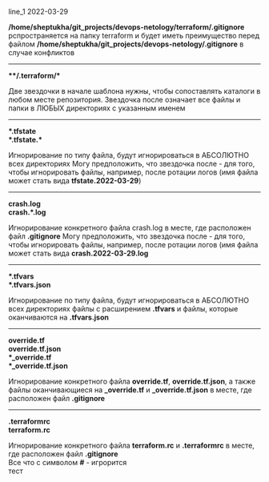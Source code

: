 line_1 2022-03-29

**/home/sheptukha/git_projects/devops-netology/terraform/.gitignore** рспространяется на папку terraform и будет иметь преимущество перед файлом **/home/sheptukha/git_projects/devops-netology/.gitignore** в случае конфликтов

---

**\*\*/.terraform/\***  

Две звездочки в начале шаблона нужны, чтобы сопоставлять каталоги в любом месте репозитория. Звездочка после означает все файлы и папки в ЛЮБЫХ директориях с указанным именем

---

**\*.tfstate**  
**\*.tfstate.\***  

Игнорирование по типу файла, будут игнорироваться в АБСОЛЮТНО всех директориях Могу предположить, что звездочка после - для того, чтобы игнорировать файлы, например, после ротации логов (имя файла может стать вида **tfstate.2022-03-29**)

---

**crash.log**  
**crash.\*.log**  

Игнорирование конкретного файла crash.log в месте, где расположен файл **.gitignore** Могу предположить, что звездочка после - для того, чтобы игнорировать файлы, например, после ротации логов (имя файла может стать вида **crash.2022-03-29.log**

---

**\*.tfvars**  
**\*.tfvars.json**  

Игнорирование по типу файла, будут игнорироваться в АБСОЛЮТНО всех директориях файлы с расширением **.tfvars** и файлы, которые оканчиваются на **.tfvars.json**

---

**override.tf**  
**override.tf.json**  
**\*_override.tf**  
**\*_override.tf.json**  

Игнорирование конкретного файла **override.tf**, **override.tf.json**, а также файлы оканчивающиеся на **_override.tf** и **_override.tf.json**  в месте, где расположен файл **.gitignore**

---

**.terraformrc**  
**terraform.rc**  

Игнорирование конкретного файла **terraform.rc** и **.terraformrc** в месте, где расположен файл **.gitignore**  
Все что с символом **#** - игрорится  
тест